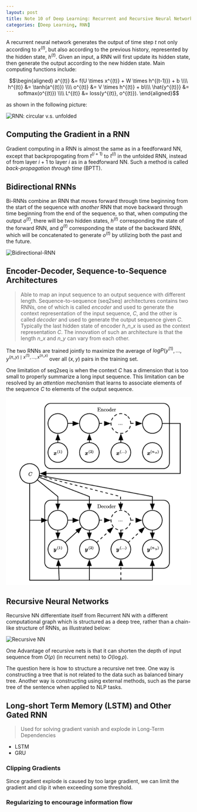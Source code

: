 ```yaml
---
layout: post
title: Note 10 of Deep Learning: Recurrent and Recursive Neural Network
categories: [Deep Learning, RNN]
---
```

<script type="text/x-mathjax-config">MathJax.Hub.Config({tex2jax: {inlineMath:[['$','$']]}});</script>
<script src='https://cdnjs.cloudflare.com/ajax/libs/mathjax/2.7.5/latest.js?config=default' async></script>

A recurrent neural network generates the output of time step $t$ not only according to $x^{(t)}$, but also according to the previous history, represented by the hidden state, $h^{(t)}$. Given an input, a RNN will first update its hidden state, then generate the output according to the new hidden state. Main computing functions include:

$$\begin{aligned}
a^{(t)} &= f(U \times x^{(t)} + W \times h^{(t-1)}) + b \\\\
h^{(t)} &= \tanh(a^{(t)}) \\\\
o^{(t)} &= V \times h^{(t)} + b\\\\
\hat{y^{(t)}} &= softmax(o^{(t)}) \\\\
L^{(t)} &= loss(y^{(t)}, o^{(t)}).
\end{aligned}$$

as shown in the following picture:

![][image-1]

## Computing the Gradient in a RNN

Gradient computing in a RNN is almost the same as in a feedforward NN, except that backpropogating from $t^{(i+1)}$ to $t^{(i)}$ in the unfolded RNN, instead of from layer $i+1$ to layer $i$ as in a feedforward NN. Such a method is called *back-propagation through time* (BPTT).

## Bidirectional RNNs

Bi-RNNs combine an RNN that moves forward through time beginning from the start of the sequence with *another* RNN that move backward through time beginning from the end of the sequence, so that, when computing the output $o^{(t)}$, there will be two hidden states, $h^{(t)}$ corresponding the state of the forward RNN, and $g^{(t)}$ corresponding the state of the backward RNN, which will be concatenated to generate $o^{(t)}$ by utilizing both the past and the future.

![][image-2]

## Encoder-Decoder, Sequence-to-Sequence Architectures
> Able to map an input sequence to an output sequence with different length.
Sequence-to-sequence (seq2seq) architectures contains two RNNs, one of which is called *encoder* and used to generate the context representation of the input sequence, $C$, and the other is called *decoder* and used to generate the output sequence given $C$. Typically the last hidden state of encoder $h\_{n\_x}$ is used as the context representation $C$. The innovation of such an architecture is that the length $n\_x$ and $n\_y$ can vary from each other.

The two RNNs are trained jointly to maximize the average of $log P(y^{(1)},...,y^{(n\_y) \mid x^{(1)},...,x^{(n\_x)}}$ over all $(x,y)$ pairs in the training set.

One limitation of seq2seq is when the context *C* has a dimension that is too small to properly summarize a long input sequence. This limitation can be resolved by an *attention mechanism* that learns to associate elements of the sequence $C$ to elements of the output sequence.

![the last hidden state of encoder is used as the context representation C.][image-3]

## Recursive Neural Networks

Recursive NN differentiate itself from Recurrent NN with a different computational graph which is structured as a deep tree, rather than a chain-like structure of RNNs, as illustrated below:

![][image-4]

One Advantage of recursive nets is that it can shorten the depth of input sequence from $O(\rho)$ (in recurrent nets) to $O(\log \rho)$.

The question here is how to structure a recursive net tree. One way is constructing a tree that is not related to the data such as balanced binary tree. Another way is constructing using external methods, such as the parse tree of the sentence when applied to NLP tasks.

## Long-short Term Memory (LSTM) and Other Gated RNN
> Used for solving gradient vanish and explode in Long-Term Dependencies

- LSTM
- GRU

### Clipping Gradients
Since gradient explode is caused by too large gradient, we can limit the gradient and clip it when exceeding some threshold.

### Regularizing to encourage information flow





[image-1]:	/assets/2018-11-05-RNN.jpg "RNN: circular v.s. unfolded"
[image-2]:	/assets/2018-11-05-BiRNN "Bidirectional-RNN"
[image-3]:	/assets/2018-11-05-seq2seq-no-attention.jpg "Sequence-to-sequence without attention"
[image-4]:	/assets/2018-11-05-recursive.jpg "Recursive NN"
